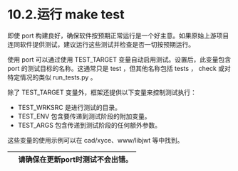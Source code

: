 # 10.2.运行 make test

即使 port 构建良好，确保软件按预期正常运行是一个好主意。如果原始上游项目连同软件提供测试，建议运行这些测试并检查是否一切按预期运行。

使用 port 可以通过使用 TEST_TARGET 变量自动启用测试。设置后，此变量包含 port 的测试目标的名称。这通常只是 test ，但其他名称包括 tests ， check 或对特定情况的类似 run_tests.py 。

除了 TEST_TARGET 变量外，框架还提供以下变量来控制测试执行：

* TEST_WRKSRC 是进行测试的目录。
* TEST_ENV 包含要传递到测试阶段的附加变量。
* TEST_ARGS 包含传递到测试阶段的任何额外参数。

这些变量的使用示例可以在 cad/xyce、www/libjwt 等中找到。

|  | 请确保在更新port时测试不会出错。 |
| -- | ---------------------------------- |
